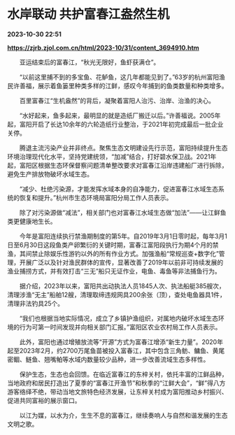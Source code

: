 # 水岸联动 共护富春江盎然生机

**2023-10-30 22:51**

**https://zjrb.zjol.com.cn/html/2023-10/31/content_3694910.htm**

　　亚运结束后的富春江，“秋光无限好，鱼虾获满仓”。

　　“以前这里捕不到的多宝鱼、花鲈鱼，这几年都能见到了。”63岁的杭州富阳渔民许善福，展示着鱼篓里种类多样的江鲜，感叹今年捕到的鱼类数量和种类增多。

　　百里富春江“生机盎然”的背后，凝聚着富阳人治污、治岸、治渔的决心。

　　“水好起来，鱼多起来，最明显的就是造纸厂搬迁以后。”许善福说。2005年起，富阳开启了长达10余年的六轮造纸行业整治，于2021年初完成最后一批企业关停。

　　腾退主流污染产业并非终点。聚焦生态文明建设先行示范，富阳持续提升生态环境治理现代化水平，坚持党建统领，“加减”结合，打好碧水保卫战。2021年起，富阳区根据生态环保督察问题清单整改要求对富春江沿岸违建船厂进行拆除，避免生产排放物破坏水域生态。

　　“减少、杜绝污染源，才能发挥水域本身的自净能力，促进富春江水域生态系统的恢复和提升。”杭州市生态环境局富阳分局工作人员表示。

　　除了对污染源做“减法”，相关部门也对富春江水域生态做“加法”——让江鲜鱼类更健康地生长。

　　今年是富阳连续执行禁渔期制度的第5年。自2019年3月1日零时起，每年3月1日至6月30日这段鱼类产卵繁衍的关键时期，富春江富阳段执行为期4个月的禁渔，其间禁止除娱乐性游钓以外的所有作业方式。加强渔船“常规巡查+数字化”管理，开展广泛以及针对渔民群体的宣传，显著改善了2019年以前非可持续发展的渔业捕捞方式，并有效打击“三无”船只无证作业，电鱼、毒鱼等非法捕鱼行为。

　　据介绍，2023年以来，富阳共出动执法人员1845人次、执法船艇385艘次，清理涉渔“无主”船舶12艘，清理取缔违规网具200余张（顶），查处电鱼器具1件，清理非法钓具25个。

　　“我们也根据当地实际情况，成立了乡镇护渔组织，对属地内破坏水域生态环境的行为可第一时间发现并向相关部门汇报。”富阳区农业农村局工作人员表示。

　　此外，富阳也通过增殖放流等“开源”方式为富春江增添“新生力量”。2020年起至2023年2月，约2700万尾鱼苗被投入富春江，其中包含三角鲂、鳙鱼、黄尾密鲴、鲢鱼、翘嘴鲌等水域内数量较少品种，进一步改善流域生态多样性。

　　保护生态，生态也会回馈。在临近富春江的东梓关村，依托丰富的江鲜品种，当地政府和居民打造出了夏季的“富春江开渔节”和秋季的“江鲜大会”，“鲜”得八方游客络绎不绝，带动当地文旅特色经济发展，让东梓关村成为富阳推动乡村振兴、促进共同富裕的展示窗口。

　　以江为媒，以水为介，生生不息的富春江，继续奏响人与自然和谐发展的生态文明之歌。